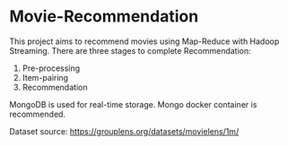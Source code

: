 # Movie-Recommendation

This project aims to recommend movies using Map-Reduce with Hadoop Streaming.
There are three stages to complete Recommendation:

1. Pre-processing
2. Item-pairing
3. Recommendation

MongoDB is used for real-time storage. Mongo docker container is recommended.

Dataset source: https://grouplens.org/datasets/movielens/1m/

